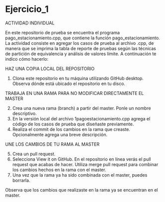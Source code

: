 # Ejercicio_1

ACTIVIDAD INDIVIDUAL

En este repositorio de prueba se encuentra el programa pago_estacionamiento.cpp, que contiene la función pago_estacionamiento. La actividad consiste en agregar los casos de prueba al archivo .cpp, de manera que se imprima la tabla de reporte de pruebas según las técnicas de partición de equivalencia y análisis de valores límite. A continuación te indico cómo hacerlo:

HAZ UNA COPIA LOCAL DEL REPOSITORIO

1. Clona este repositorio en tu máquina utilizando GitHub desktop. Observa dónde está ubicado el repositorio en tu disco.

TRABAJA EN UNA RAMA PARA NO MODIFICAR DIRECTAMENTE EL MASTER

2. Crea una nueva rama (branch) a partir del master. Ponle un nombre descriptivo.
3. En la versión local del archivo 1pagoestacionamiento.cpp agrega el código de los casos de prueba que diseñaste previamente.
4. Realiza el commit de los cambios en la rama que creaste. Opcionalmente agrega una breve descripción.

UNE LOS CAMBIOS DE TU RAMA AL MASTER

5. Crea un pull request.
6. Selecciona View it on GitHub. En el repositorio en línea verás el pull request que acabas de hacer. Utiliza merge pull request para combinar los cambios hechos en la rama con el master.
7. Una vez que la rama ya ha sido combinada con el master, puedes borrarla.

Observa que los cambios que realizaste en la rama ya se encuentran en el master.
